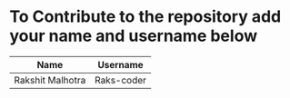 # To Contribute to the repository add your name and username below


| Name        | Username         |
| ------------- |:-------------:|
| Rakshit Malhotra      | Raks-coder | 
